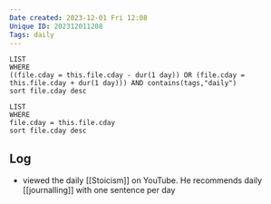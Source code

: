 ```yaml
---
Date created: 2023-12-01 Fri 12:08
Unique ID: 202312011208
Tags: daily
---
```

``` dataview
LIST
WHERE 
((file.cday = this.file.cday - dur(1 day)) OR (file.cday = this.file.cday + dur(1 day))) AND contains(tags,"daily")
sort file.cday desc
```
``` dataview
LIST
WHERE 
file.cday = this.file.cday
sort file.cday desc
```
## Log
- viewed the daily [[Stoicism]] on YouTube. He recommends daily [[journalling]] with one sentence per day
